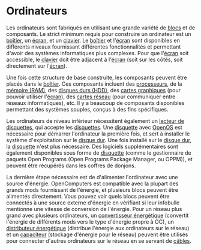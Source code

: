 # Ordinateurs

Les ordinateurs sont fabriqués en utilisant une grande variété de [blocs](../block/index.md) et de composants. Le strict minimum requis pour construire un ordinateur est un [boîtier](../block/case1.md), un [écran](../block/screen1.md), et un [clavier](../block/keyboard.md). Le [boîtier](../block/case1.md) et l'[écran](../block/screen1.md) sont disponibles en différents niveaux fournissant différentes fonctionnalités et permettant d'avoir des systèmes informatiques plus complexes. Pour que l'[écran](../block/screen1.md) soit accessible, le [clavier](../block/keyboard.md) doit être adjacent à l'[écran](../block/screen1.md) (soit sur les côtés, soit directement sur l'[écran](../block/screen1.md)).

Une fois cette structure de base construite, les composants peuvent être placés dans le [boîtier](../block/case1.md). Ces composants incluent des [processeurs](../item/cpu1.md), de la [mémoire (RAM)](../item/ram1.md), des [disques durs (HDD)](../item/hdd1.md), des [cartes graphiques](../item/graphicsCard1.md) (pour pouvoir utiliser l'[écran](../block/screen1.md)), des [cartes réseau](../item/lanCard.md) (pour communiquer entre réseaux informatiques), etc. Il y a beaucoup de composants disponibles permettant des systèmes souples, conçus à des fins spécifiques.

Les ordinateurs de niveau inférieur nécessitent également un [lecteur de disquettes](../block/diskDrive.md), qui accepte les [disquettes](../item/floppy.md). Une [disquette](../item/floppy.md) avec [OpenOS](openOS.md) est nécessaire pour démarrer l'ordinateur la première fois, et sert à installer le système d'exploitation sur le [disque dur](../item/hdd1.md). Une fois installé sur le [disque dur](../item/hdd1.md), la [disquette](../item/floppy.md) n'est plus nécessaire. Des logiciels supplémentaires sont également disponibles sous forme de [disquette](../item/floppy.md) (comme le gestionnaire de paquets Open Programs (Open Programs Package Manager, ou OPPM)), et peuvent être récupérés dans les coffres de donjons.

La dernière étape nécessaire est de d'alimenter l'ordinateur avec une source d'énergie. OpenComputers est compatible avec la plupart des grands mods fournissant de l'énergie, et plusieurs blocs peuvent être alimentés directement. Vous pouvez voir quels blocs peuvent être connectés à une source externe d'énergie en vérifiant si leur infobulle mentionne une vitesse de conversion de l'énergie.
Pour un réseau plus grand avec plusieurs ordinateurs, un [convertisseur énergétique](../block/powerConverter.md) (convertit l'énergie de différents mods vers le type d'énergie propre à OC), un [distributeur énergétique](../block/powerDistributor.md) (distribue l'énergie aux ordinateurs sur le réseau) et un [capaciteur](../block/capacitor.md) (stockage d'énergie pour le réseau) peuvent être utilisés pour connecter d'autres ordinateurs sur le réseau en se servant de [câbles](../block/cable.md).
